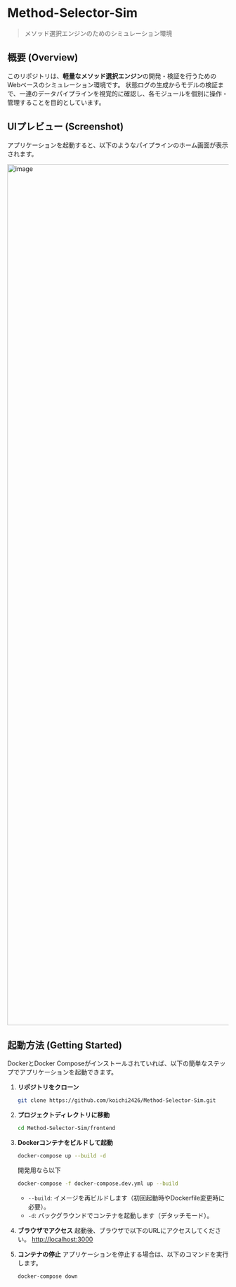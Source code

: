 # Method-Selector-Sim

> メソッド選択エンジンのためのシミュレーション環境

## 概要 (Overview)

このリポジトリは、**軽量なメソッド選択エンジン**の開発・検証を行うためのWebベースのシミュレーション環境です。
状態ログの生成からモデルの検証まで、一連のデータパイプラインを視覚的に確認し、各モジュールを個別に操作・管理することを目的としています。

## UIプレビュー (Screenshot)

アプリケーションを起動すると、以下のようなパイプラインのホーム画面が表示されます。

<img width="3420" height="1958" alt="image" src="https://github.com/user-attachments/assets/e8d34a30-af59-4d03-8e5a-e76b07bb0c2c" />



## 起動方法 (Getting Started)

DockerとDocker Composeがインストールされていれば、以下の簡単なステップでアプリケーションを起動できます。

1.  **リポジトリをクローン**

    ```bash
    git clone https://github.com/koichi2426/Method-Selector-Sim.git
    ```

2.  **プロジェクトディレクトリに移動**

    ```bash
    cd Method-Selector-Sim/frontend
    ```

3.  **Dockerコンテナをビルドして起動**

    ```bash
    docker-compose up --build -d
    ```
    開発用なら以下
    ```bash
    docker-compose -f docker-compose.dev.yml up --build
    ```

      * `--build`: イメージを再ビルドします（初回起動時やDockerfile変更時に必要）。
      * `-d`: バックグラウンドでコンテナを起動します（デタッチモード）。

4.  **ブラウザでアクセス**
    起動後、ブラウザで以下のURLにアクセスしてください。
    [http://localhost:3000](https://www.google.com/search?q=http://localhost:3000)

5.  **コンテナの停止**
    アプリケーションを停止する場合は、以下のコマンドを実行します。

    ```bash
    docker-compose down
    ```
